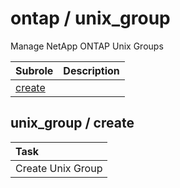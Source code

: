# ontap / unix_group 
Manage NetApp ONTAP Unix Groups

| Subrole | Description |
| :------ | :---------- |
| [create](#unix_group--create) |  |




## unix_group / create


| Task |
| :--- |
| Create Unix Group  |




